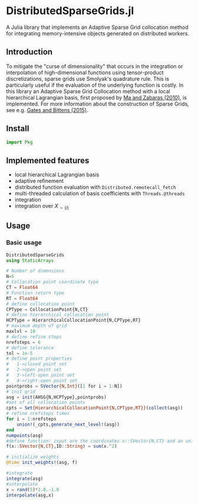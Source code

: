 # DistributedSparseGrids.jl

A Julia library that implements an Adaptive Sparse Grid collocation method for integrating memory-intensive objects generated on distributed workers.


## Introduction

To mitigate the "curse of dimensionality" that occurs in the integration or interpolation of high-dimensional functions using tensor-product discretizations, sparse grids use Smolyak's quadrature rule. This is particularly useful if the evaluation of the underlying function is costly. In this library an Adaptive Sparse Grid Collocation method with a local hierarchical Lagrangian basis, first proposed by [Ma and Zabaras (2010)](https://www.sciencedirect.com/science/article/pii/S002199910900028X), is implemented. For more information about the construction of Sparse Grids, see e.g. [Gates and Bittens (2015)](https://arxiv.org/abs/1509.01462).

## Install

```julia
import Pkg
```

## Implemented features

-	local hierarchical Lagrangian basis
-	adaptive refinement
-	distributed function evaluation with ```Distributed.remotecall_fetch```
-	multi-threaded calculation of basis coefficients with ```Threads.@threads```
-	integration
-	integration over $X_{\sim (i)}$

## Usage


### Basic usage
```julia
DistributedSparseGrids
using StaticArrays 

# Number of dimensions
N=5
# Collocation point coordinate type
CT = Float64
# Function return type
RT = Float64
# define collocation point
CPType = CollocationPoint{N,CT}
# define hierarchical collocation point
HCPType = HierarchicalCollocationPoint{N,CPType,RT}
# maximum depth of grid
maxlvl = 10
# define refine steps
nrefsteps = 6
# define tolerance
tol = 1e-5
# define point properties 
#	1->closed point set
# 	2->open point set
#	3->left-open point set
#	4->right-open point set
pointprobs = SVector{N,Int}([1 for i = 1:N])
# init grid
asg = init(AHSG{N,HCPType},pointprobs)
#set of all collocation points
cpts = Set{HierarchicalCollocationPoint{N,CPType,RT}}(collect(asg))
# refine nrefsteps times
for i = 1:nrefsteps
	union!(_cpts,generate_next_level!(asg))
end
numpoints(asg)
#define function: input are the coordinates x::SVector{N,CT} and an unique id ID::String (e.g. "1_1_1_1")
f(x::SVector{N,CT},ID::String) = sum(x.^2)

# initialize weights
@time init_weights!(asg, f)

#integrate
integrate(asg)
#interpolate
x = rand(5)*2.0.-1.0
interpolate(asg,x)
```

```julia
```

```julia
```